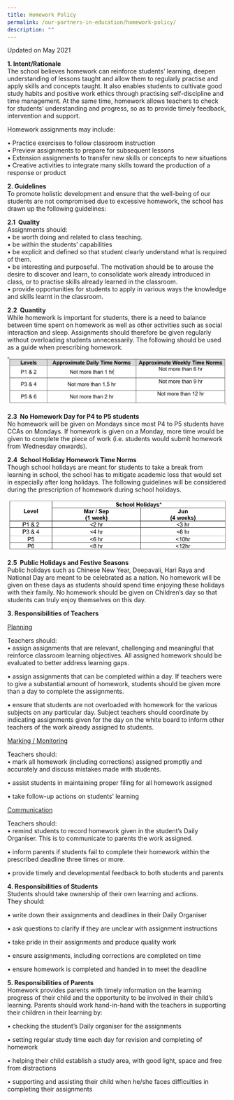 ```yaml
---
title: Homework Policy
permalink: /our-partners-in-education/homework-policy/
description: ""
---
```

Updated on May 2021

**1. Intent/Rationale**&nbsp;  <br>
The school believes homework can reinforce students’ learning, deepen understanding of lessons taught and allow them to regularly practise and apply skills and concepts taught. It also enables students to cultivate good study habits and positive work ethics through practising self-discipline and time management. At the same time, homework allows teachers to check for students’ understanding and progress, so as to provide timely feedback, intervention and support.

Homework assignments may include:

• Practice exercises to follow classroom instruction<br>
• Preview assignments to prepare for subsequent lessons<br>
• Extension assignments to transfer new skills or concepts to new situations<br>
• Creative activities to integrate many skills toward the production of a response or product

  

**2. Guidelines**&nbsp;<br>
To promote holistic development and ensure that the well-being of our students are not compromised due to excessive homework, the school has drawn up the following guidelines:&nbsp;

  

**2.1&nbsp; Quality**<br>
Assignments should:<br>
• be worth doing and related to class teaching.<br>
• be within the students’ capabilities&nbsp;<br>
• be explicit and defined so that student clearly understand what is required of them.&nbsp;<br>
• be interesting and purposeful. The motivation should be to arouse the desire to discover and learn, to consolidate work already introduced in class, or to practise skills already learned in the classroom.<br>
• provide opportunities for students to apply in various ways the knowledge and skills learnt in the classroom.

  

**2.2&nbsp; Quantity**&nbsp;<br>
While homework is important for students, there is a need to balance between time spent on homework as well as other activities such as social interaction and sleep. Assignments should therefore be given regularly without overloading students unnecessarily. The following should be used as a guide when prescribing homework.&nbsp;

  
![](/images/Our%20Partners%20in%20Education/homeworkpolicy2-2.PNG)

  

**2.3&nbsp; No Homework Day for P4 to P5 students**&nbsp;&nbsp;<br>
No homework will be given on Mondays since most P4 to P5 students have CCAs on Mondays. If homework is given on a Monday, more time would be given to complete the piece of work (i.e. students would submit homework from Wednesday onwards).&nbsp;

  

**2.4&nbsp; School Holiday Homework Time Norms**&nbsp;  <br>
Though school holidays are meant for students to take a break from learning in school, the school has to mitigate academic loss that would set in especially after long holidays. The following guidelines will be considered during the prescription of homework during school holidays.&nbsp;

  

  

![](/images/Our%20Partners%20in%20Education/homeworkpolicy2-4.PNG)

  

**2.5&nbsp; Public Holidays and Festive Seasons**<br>
Public holidays such as Chinese New Year, Deepavali, Hari Raya and National Day are meant to be celebrated as a nation. No homework will be given on these days as students should spend time enjoying these holidays with their family. No homework should be given on Children’s day so that students can truly enjoy themselves on this day.&nbsp;

  

**3. Responsibilities of Teachers**&nbsp;

  

<u>Planning</u>&nbsp;

  

Teachers should:&nbsp;<br>
• assign assignments that are relevant, challenging and meaningful that reinforce classroom learning objectives. All assigned homework should be evaluated to better address learning gaps.

  

• assign assignments that can be completed within a day. If teachers were to give a substantial amount of homework, students should be given more than a day to complete the assignments.&nbsp;

  

• ensure that students are not overloaded with homework for the various subjects on any particular day. Subject teachers should coordinate by indicating assignments given for the day on the white board to inform other teachers of the work already assigned to students.

  

<u>Marking / Monitoring</u>&nbsp;

  

Teachers should:&nbsp;<br>
• mark all homework (including corrections) assigned promptly and accurately and discuss mistakes made with students.&nbsp;

  

• assist students in maintaining proper filing for all homework assigned&nbsp;

  

• take follow-up actions on students’ learning

  

  

<u>Communication</u>&nbsp;

Teachers should:&nbsp;<br>
• remind students to record homework given in the student’s Daily Organiser. This is to communicate to parents the work assigned.&nbsp;

  

• inform parents if students fail to complete their homework within the prescribed deadline three times or more.&nbsp;

  

• provide timely and developmental feedback to both students and parents

  

**4. Responsibilities of Students**&nbsp;<br>
Students should take ownership of their own learning and actions.&nbsp;<br>
They should:&nbsp;

  

• write down their assignments and deadlines in their Daily Organiser&nbsp;

  

• ask questions to clarify if they are unclear with assignment instructions

  

• take pride in their assignments and produce quality work

  

• ensure assignments, including corrections are completed on time&nbsp;

  

• ensure homework is completed and handed in to meet the deadline&nbsp;

  

**5. Responsibilities of Parents**&nbsp;<br>
Homework provides parents with timely information on the learning progress of their child and the opportunity to be involved in their child’s learning. Parents should work hand-in-hand with the teachers in supporting their children in their learning by:&nbsp;

  

• checking the student’s Daily organiser for the assignments&nbsp;

  

• setting regular study time each day for revision and completing of homework&nbsp;

  

• helping their child establish a study area, with good light, space and free from distractions&nbsp;

  

• supporting and assisting their child when he/she faces difficulties in completing their assignments